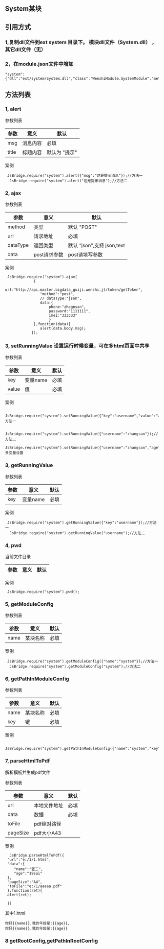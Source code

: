 ## System某块

## 引用方式

### 1,复制dll文件到ext system 目录下。 模块dll文件（System.dll） ，其它dll文件（无）

### 2，在module.json文件中增加

```
"system":{"dll":"ext/system/System.dll","class":"WenshiModule.SystemModule","methods":"alert,ajax,setRunningValue,getRunningValue"}

```

## 方法列表

### 1, alert

参数列表


参数|意义|默认
---|---|---
msg|消息内容|必填
title|标题内容| 默认为 "提示"

案例

```
 JsBridge.require("system").alert({"msg":"这是提示消息"});//方法一
  JsBridge.require("system").alert("这是提示消息");//方法二
```
### 2, ajax

参数列表


参数|意义|默认
---|---|---
method|类型|默认 "POST"
url|请求地址| 必填
dataType|返回类型| 默认 “json”,支持 json,text
data|post请求参数|post请填写参数

案例

```
 JsBridge.require("system").ajax(
			 {
				url:"http://api.master.bigdata_guiji.wenshi.jt/token/getToken",
				"method":"post",
				// dataType:"json",
				data:{
					phone:"zhagnsan",
					password:"1111111",
					imei:"333333"
					}
			 },function(data){
				alert(data.body.msg);
			});
```

### 3, setRunningValue  设置运行时候变量，可在多html页面中共享

参数列表


参数|意义|默认
---|---|---
key|变量name| 必填
value|值| 必填
 

案例

```
 JsBridge.require("system").setRunningValue({"key":"username","value":"zhangsan"});//方法一
 
 JsBridge.require("system").setRunningValue({"username":"zhangsan"});//方法二
 JsBridge.require("system").setRunningValue({"username":"zhangsan","age":"18"});//多变量设置
```

### 3, getRunningValue   

参数列表


参数|意义|默认
---|---|---
key|变量name| 必填
 
 

案例

```
 JsBridge.require("system").getRunningValue({"key":"username"});//方法一
  JsBridge.require("system").getRunningValue("username");//方法二
```

### 4, pwd   

当前文件目录


参数|意义|默认
---|---|---

 
 

案例

```
 JsBridge.require("system").pwd();
```


### 5, getModuleConfig   

参数列表


参数|意义|默认
---|---|---
name|某块名称| 必填
 
 

案例

```
 JsBridge.require("system").getModuleConfig({"name":"system"});//方法一
  JsBridge.require("system").getModuleConfig("system");//方法二
```


### 6, getPathInModuleConfig   

参数列表


参数|意义|默认
---|---|---
name|某块名称| 必填
 key|键| 必填
 

案例

```
 JsBridge.require("system").getPathInModuleConfig({"name":"system","key":"image_dir"});
```

### 7, parseHtmlToPdf   

解析模板并生成pdf文件

参数列表


参数|意义|默认
---|---|---
url|本地文件地址| 必填
 data|数据| 必填
 toFile|pdf绝对路径|
 pageSize|pdf大小A43|
 

案例

```
  JsBridge.parseHtmlToPdf({
 "url":"e:/1/1.html",
 "data":{
	"name":"张三",
	"age":"19sui"
 },
 "pageSize":"A4",
 "toFile":"e:/1/aaaaa.pdf"
 },function(ret){
 alert(ret);
 
 })
```

其中1.html

```
你好{{name}},我的年龄是:{{age}},
你好{{name}},我的年龄是:{{age}}
```

### 8 getRootConfig,getPathInRootConfig
